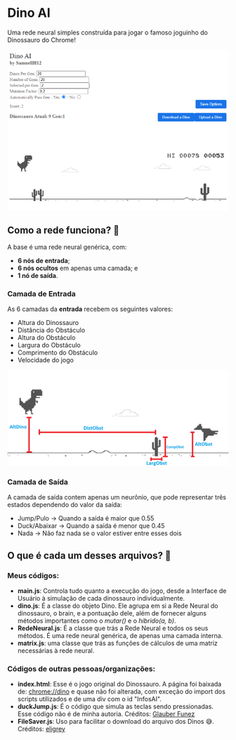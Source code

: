 # Dino AI
Uma rede neural simples construída para jogar o famoso joguinho do Dinossauro do Chrome!

![UI](./readme_images/DinoAI_UI_image.png)

## Como a rede funciona? 🤔

A base é uma rede neural genérica, com: 
- **6 nós de entrada**;
- **6 nós ocultos** em apenas uma camada; e  
- **1 nó de saída**.

### Camada de Entrada
As 6 camadas da **entrada** recebem os seguintes valores:
- Altura do Dinossauro
- Distância do Obstáculo
- Altura do Obstáculo
- Largura do Obstáculo
- Comprimento do Obstáculo
- Velocidade do jogo

![](./readme_images/DinoAI_inputs_explain.png)

### Camada de Saída
A camada de saída contem apenas um neurônio, que pode representar três estados
dependendo do valor da saída:
- Jump/Pulo -> Quando a saída é maior que 0.55
- Duck/Abaixar -> Quando a saída é menor que 0.45
- Nada -> Não faz nada se o valor estiver entre esses dois

## O que é cada um desses arquivos? 🤔

### Meus códigos:
- **main.js**: Controla tudo quanto a execução do jogo, desde a Interface de Usuário à simulação de cada dinossauro individualmente.
- **dino.js**: É a classe do objeto Dino. Ele agrupa em si a Rede Neural do dinossauro, o brain, e a pontuação dele, além de fornecer alguns métodos importantes como o *mutar()* e o *hibrido(a, b)*.
- **RedeNeural.js**: É a classe que trás a Rede Neural e todos os seus métodos. É uma rede neural genérica, de apenas uma camada interna.
- **matrix.js**: uma classe que trás as funções de cálculos de uma matriz necessárias à rede neural.


### Códigos de outras pessoas/organizações:
- **index.html**: Esse é o jogo original do Dinossauro. A página foi baixada de: [chrome://dino](chrome://dino/) e quase não foi alterada, com exceção do import dos scripts utilizados e de uma div com o id "InfosAI".
- **duckJump.js**: É o código que simula as teclas sendo pressionadas. Esse código não é de minha autoria. Créditos: [Glauber Funez](https://gist.github.com/GlauberF/d8278ce3aa592389e6e3d4e758e6a0c2)
- **FileSaver.js**: Uso para facilitar o download do arquivo dos Dinos 😅. Créditos: [eligrey](https://github.com/eligrey/FileSaver.js/blob/master/dist/FileSaver.js)